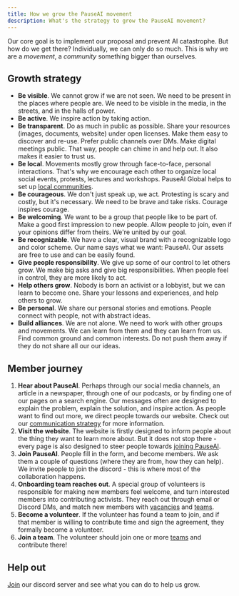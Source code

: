 ```yaml
---
title: How we grow the PauseAI movement
description: What's the strategy to grow the PauseAI movement?
---
```


Our core goal is to implement our proposal and prevent AI catastrophe.
But how do we get there?
Individually, we can only do so much.
This is why we are a _movement_, a _community_ something bigger than ourselves.

## Growth strategy

- **Be visible**. We cannot grow if we are not seen. We need to be present in the places where people are. We need to be visible in the media, in the streets, and in the halls of power.
- **Be active**. We inspire action by taking action.
- **Be transparent**. Do as much in public as possible. Share your resources (images, documents, website) under open licenses. Make them easy to discover and re-use. Prefer public channels over DMs. Make digital meetings public. That way, people can chime in and help out. It also makes it easier to trust us.
- **Be local**. Movements mostly grow through face-to-face, personal interactions. That's why we encourage each other to organize local social events, protests, lectures and workshops. PauseAI Global helps to set up [local communities](/communities).
- **Be courageous**. We don't just speak up, we act. Protesting is scary and costly, but it's necessary. We need to be brave and take risks. Courage inspires courage.
- **Be welcoming**. We want to be a group that people like to be part of. Make a good first impression to new people. Allow people to join, even if your opinions differ from theirs. We're united by our goal.
- **Be recognizable**. We have a clear, visual brand with a recognizable logo and color scheme. Our name says what we want: PauseAI. Our assets are free to use and can be easily found.
- **Give people responsibility**. We give up some of our control to let others grow. We make big asks and give big responsibilities. When people feel in control, they are more likely to act.
- **Help others grow**. Nobody is born an activist or a lobbyist, but we can learn to become one. Share your lessons and experiences, and help others to grow.
- **Be personal**. We share our personal stories and emotions. People connect with people, not with abstract ideas.
- **Build alliances**. We are not alone. We need to work with other groups and movements. We can learn from them and they can learn from us. Find common ground and common interests. Do not push them away if they do not share all our our ideas.

## Member journey

1. **Hear about PauseAI**. Perhaps through our social media channels, an article in a newspaper, through one of our podcasts, or by finding one of our pages on a search engine. Our messages often are designed to explain the problem, explain the solution, and inspire action. As people want to find out more, we direct people towards our website. Check out our [communication strategy](/communication-strategy) for more information.
1. **Visit the website**. The website is firstly designed to inform people about the thing they want to learn more about. But it does not stop there - every page is also designed to steer people towards [joining PauseAI](/join).
1. **Join PauseAI**. People fill in the form, and become members. We ask them a couple of questions (where they are from, how they can help). We invite people to join the discord - this is where most of the collaboration happens.
1. **Onboarding team reaches out**. A special group of volunteers is responsible for making new members feel welcome, and turn interested members into contributing activists. They reach out through email or Discord DMs, and match new members with [vacancies](/vacancies) and [teams](/teams).
1. **Become a volunteer**. If the volunteer has found a team to join, and if that member is willing to contribute time and sign the agreement, they formally become a volunteer.
1. **Join a team**. The volunteer should join one or more [teams](/teams) and contribute there!

## Help out

[Join](/join) our discord server and see what you can do to help us grow.
